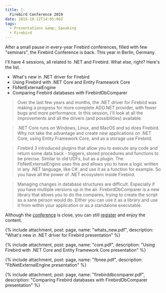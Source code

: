 ```yaml
---
title: |-
  Firebird Conference 2019
date: 2019-10-12T14:05:00Z
tags:
  - Presentations &amp; Speaking
  - Firebird
---
```

After a small pause in every-year Firebird conferences, filled with few "seminars", the Firebird Conference is back. This year in Berlin, Germany. 

<!-- excerpt -->

I'll have 4 sessions, all related to .NET and Firebird. What else, right? Here's the list.

* What's new in .NET driver for Firebird
* Using Firebird with .NET Core and Entity Framework Core
* FbNetExternalEngine
* Comparing Firebird databases with FirebirdDbComparer

> Over the last few years and months, the .NET driver for Firebird was making a progress for more complete ADO.NET provider, with fewer bugs and more performance. In this session, I'll look at all the improvements and all the drivers (and possibilities) available.

> .NET Core runs on Windows, Linux, and MacOS and so does Firebird. Why not take the advantage and create new applications on .NET Core, using Entity Framework Core, and as a storage use Firebird.

> Firebird 3 introduced plugins that allow you to execute any code and return some data back - triggers, stored procedures and functions to be precise. Similar to old UDFs, but as a plugin. The FbNetExternalEngine uses this and allows you to have a logic written in any .NET language, like C#, and use it as a function for example. So you have all the power of .NET ecosystem inside Firebird.

> Managing changes in database structures are difficult. Especially if you have multiple versions up in the air. FirebirdDbComparer is a new library that allows you to do the compares, trying to create the script as a sane person would do. Either you can use it as a library and use it from within your application or as a standalone executable.

Although the [conference][1] is close, you can still [register][1] and enjoy the content.

{% include attachment, post: page, name: "whats_new.pdf", description: "What's new in .NET driver for Firebird presentation" %}

{% include attachment, post: page, name: "core.pdf", description: "Using Firebird with .NET Core and Entity Framework Core presentation" %}

{% include attachment, post: page, name: "fbnee.pdf", description: "FbNetExternalEngine presentation" %}

{% include attachment, post: page, name: "firebirddbcomparer.pdf", description: "Comparing Firebird databases with FirebirdDbComparer presentation" %}

[1]: https://firebirdsql.org/en/firebird-conference-2019/
